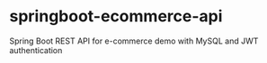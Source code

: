 # springboot-ecommerce-api
Spring Boot REST API for e-commerce demo with MySQL and JWT authentication

